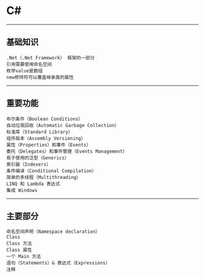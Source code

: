# C#

--------------------
## 基础知识
```
.Net（.Net Framework） 框架的一部分
引用需要使用命名空间
枚举value是数组
new修饰符可以覆盖继承类的属性
```

--------------------
## 重要功能
```
布尔条件（Boolean Conditions）
自动垃圾回收（Automatic Garbage Collection）
标准库（Standard Library）
组件版本（Assembly Versioning）
属性（Properties）和事件（Events）
委托（Delegates）和事件管理（Events Management）
易于使用的泛型（Generics）
索引器（Indexers）
条件编译（Conditional Compilation）
简单的多线程（Multithreading）
LINQ 和 Lambda 表达式
集成 Windows
```

--------------------
## 主要部分
```
命名空间声明（Namespace declaration）
Class
Class 方法
Class 属性
一个 Main 方法
语句（Statements）& 表达式（Expressions）
注释
```
